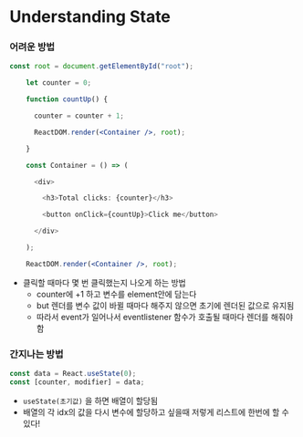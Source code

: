 # Understanding State
### 어려운 방법
```jsx
const root = document.getElementById("root");

    let counter = 0;

    function countUp() {

      counter = counter + 1;

      ReactDOM.render(<Container />, root);

    }

    const Container = () => (

      <div>

        <h3>Total clicks: {counter}</h3>

        <button onClick={countUp}>Click me</button>

      </div>

    );

    ReactDOM.render(<Container />, root);
```
- 클릭할 때마다 몇 번 클릭했는지 나오게 하는 방법
	- counter에 +1 하고 변수를 element안에 담는다
	- but 렌더를 변수 값이 바뀔 때마다 해주지 않으면 초기에 렌더된 값으로 유지됨
	- 따라서 event가 일어나서 eventlistener 함수가 호출될 때마다 렌더를 해줘야함
### 간지나는 방법
```jsx
const data = React.useState(0);
const [counter, modifier] = data;
```
- `useState(초기값)` 을 하면 배열이 할당됨
- 배열의 각 idx의 값을 다시 변수에 할당하고 싶을때 저렇게 리스트에 한번에 할 수 있다!